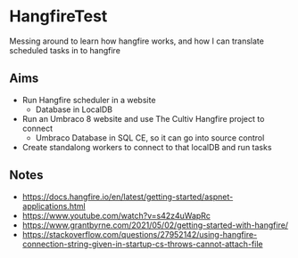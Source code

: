 # HangfireTest

Messing around to learn how hangfire works, and how I can translate scheduled tasks in to hangfire

## Aims

- Run Hangfire scheduler in a website
	- Database in LocalDB
- Run an Umbraco 8 website and use The Cultiv Hangfire project to connect
	- Umbraco Database in SQL CE, so it can go into source control
- Create standalong workers to connect to that localDB and run tasks 


## Notes

- https://docs.hangfire.io/en/latest/getting-started/aspnet-applications.html
- https://www.youtube.com/watch?v=s42z4uWapRc
- https://www.grantbyrne.com/2021/05/02/getting-started-with-hangfire/
- https://stackoverflow.com/questions/27952142/using-hangfire-connection-string-given-in-startup-cs-throws-cannot-attach-file
